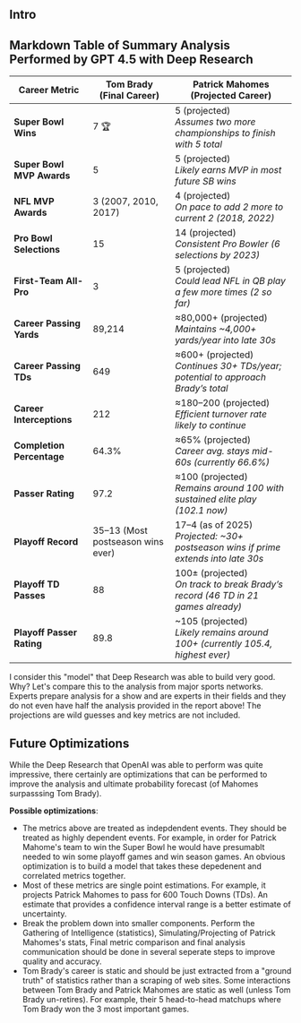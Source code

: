 
## Intro

## Markdown Table of Summary Analysis Performed by GPT 4.5 with Deep Research

| Career Metric             | Tom Brady (Final Career) | Patrick Mahomes (Projected Career) |
|---------------------------|-------------------------|-----------------------------------|
| **Super Bowl Wins**       | 7 🏆                    | 5 (projected) <br> *Assumes two more championships to finish with 5 total* |
| **Super Bowl MVP Awards** | 5                       | 5 (projected) <br> *Likely earns MVP in most future SB wins* |
| **NFL MVP Awards**        | 3 (2007, 2010, 2017)    | 4 (projected) <br> *On pace to add 2 more to current 2 (2018, 2022)* |
| **Pro Bowl Selections**   | 15                      | 14 (projected) <br> *Consistent Pro Bowler (6 selections by 2023)* |
| **First-Team All-Pro**    | 3                       | 5 (projected) <br> *Could lead NFL in QB play a few more times (2 so far)* |
| **Career Passing Yards**  | 89,214                  | ≈80,000+ (projected) <br> *Maintains ~4,000+ yards/year into late 30s* |
| **Career Passing TDs**    | 649                     | ≈600+ (projected) <br> *Continues 30+ TDs/year; potential to approach Brady’s total* |
| **Career Interceptions**  | 212                     | ≈180–200 (projected) <br> *Efficient turnover rate likely to continue* |
| **Completion Percentage** | 64.3%                   | ≈65% (projected) <br> *Career avg. stays mid-60s (currently 66.6%)* |
| **Passer Rating**         | 97.2                    | ≈100 (projected) <br> *Remains around 100 with sustained elite play (102.1 now)* |
| **Playoff Record**        | 35–13 (Most postseason wins ever) | 17–4 (as of 2025) <br> *Projected: ~30+ postseason wins if prime extends into late 30s* |
| **Playoff TD Passes**     | 88                      | 100± (projected) <br> *On track to break Brady’s record (46 TD in 21 games already)* |
| **Playoff Passer Rating** | 89.8                    | ~105 (projected) <br> *Likely remains around 100+ (currently 105.4, highest ever)* |

I consider this "model" that Deep Research was able to build very good. Why? Let's compare this to the analysis from major sports networks. Experts prepare analysis for a show and are experts in their fields and they do not even have half the analysis provided in the report above! The projections are wild guesses and key metrics are not included. 


## Future Optimizations

While the Deep Research that OpenAI was able to perform was quite impressive, there certainly are optimizations that can be performed to improve the analysis and ultimate probability forecast (of Mahomes surpasssing Tom Brady).  

**Possible optimizations**:  
* The metrics above are treated as indepdendent events. They should be treated as highly dependent events. For example, in order for Patrick Mahome's team to win the Super Bowl he would have presumablt needed to win some playoff games and win season games. An obvious optimization is to build a model that takes these depedenent and correlated metrics together.  
* Most of these metrics are single point estimations. For example, it projects Patrick Mahomes to pass for 600 Touch Downs (TDs). An estimate that provides a confidence interval range is a better estimate of uncertainty.  
* Break the problem down into smaller components. Perform the Gathering of Intelligence (statistics), Simulating/Projecting of Patrick Mahomes's stats, Final metric comparison and final analysis communication should be done in several seperate steps to improve quality and accuracy.  
* Tom Brady's career is static and should be just extracted from a "ground truth" of statistics rather than a scraping of web sites. Some interactions between Tom Brady and Patrick Mahomes are static as well (unless Tom Brady un-retires). For example, their 5 head-to-head matchups where Tom Brady won the 3 most important games.  
